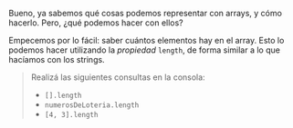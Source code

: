 Bueno, ya sabemos qué cosas podemos representar con arrays, y cómo hacerlo. Pero, ¿qué podemos hacer con ellos?

Empecemos por lo fácil: saber cuántos elementos hay en el array. Esto lo podemos hacer utilizando la _propiedad_ `length`, de forma similar a lo que hacíamos con los strings. 

> Realizá las siguientes consultas en la consola: 
> 
> * `[].length`
> * `numerosDeLoteria.length`
> * `[4, 3].length`